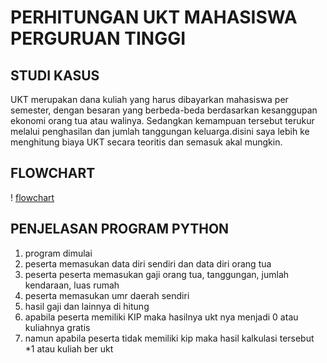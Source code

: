 # PERHITUNGAN UKT MAHASISWA PERGURUAN TINGGI

## STUDI KASUS
UKT merupakan dana kuliah yang harus dibayarkan mahasiswa per semester, dengan besaran yang berbeda-beda berdasarkan kesanggupan ekonomi orang tua atau walinya. Sedangkan kemampuan tersebut terukur melalui  penghasilan dan jumlah tanggungan keluarga.disini saya lebih ke menghitung biaya UKT secara teoritis dan semasuk akal mungkin.

## FLOWCHART
! [flowchart](flowchart.png)

## PENJELASAN PROGRAM PYTHON
1.  program dimulai
2.  peserta memasukan data diri sendiri dan data diri orang tua
3.  peserta peserta memasukan gaji orang tua, tanggungan, jumlah kendaraan, luas rumah
4.  peserta memasukan umr daerah sendiri
5.  hasil gaji dan lainnya di hitung
6.  apabila peserta memiliki KIP maka hasilnya ukt nya menjadi 0 atau kuliahnya gratis
7.  namun apabila peserta tidak memiliki kip maka hasil kalkulasi tersebut *1 atau kuliah ber ukt
